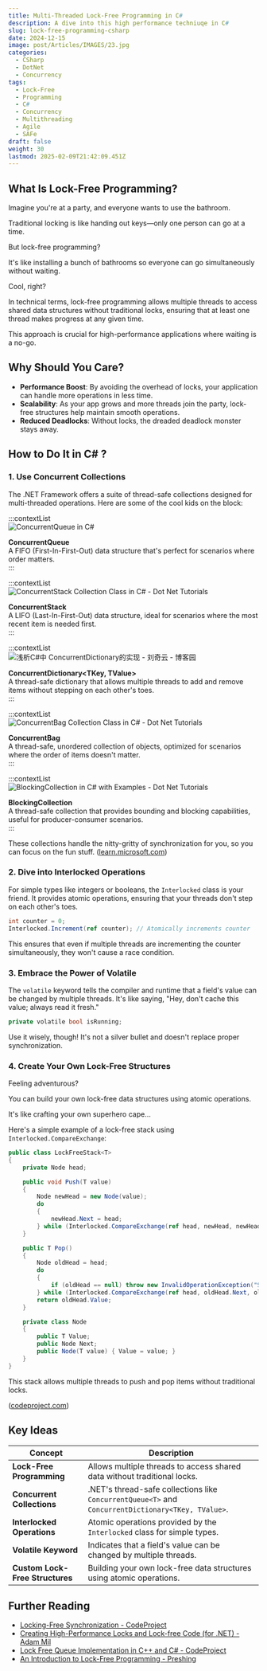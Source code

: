 ```yaml
---
title: Multi-Threaded Lock-Free Programming in C#
description: A dive into this high performance techniuqe in C#
slug: lock-free-programming-csharp
date: 2024-12-15
image: post/Articles/IMAGES/23.jpg
categories:
  - CSharp
  - DotNet
  - Concurrency
tags:
  - Lock-Free
  - Programming
  - C#
  - Concurrency
  - Multithreading
  - Agile
  - SAFe
draft: false
weight: 30
lastmod: 2025-02-09T21:42:09.451Z
---
```

## What Is Lock-Free Programming?

Imagine you're at a party, and everyone wants to use the bathroom.

Traditional locking is like handing out keys—only one person can go at a time.

But lock-free programming?

It's like installing a bunch of bathrooms so everyone can go simultaneously without waiting.

Cool, right?

In technical terms, lock-free programming allows multiple threads to access shared data structures without traditional locks, ensuring that at least one thread makes progress at any given time.

This approach is crucial for high-performance applications where waiting is a no-go.

## Why Should You Care?

* **Performance Boost**: By avoiding the overhead of locks, your application can handle more operations in less time.
* **Scalability**: As your app grows and more threads join the party, lock-free structures help maintain smooth operations.
* **Reduced Deadlocks**: Without locks, the dreaded deadlock monster stays away.

## How to Do It in C# ?

### 1. Use Concurrent Collections

The .NET Framework offers a suite of thread-safe collections designed for multi-threaded operations. Here are some of the cool kids on the block:

:::contextList\
![ConcurrentQueue in C#](https://tse1.mm.bing.net/th?id=OIP.jbAgT7UP1lX2po89SSKc4AHaD7\&pid=Api)

**ConcurrentQueue<T>**\
A FIFO (First-In-First-Out) data structure that's perfect for scenarios where order matters.\
:::

:::contextList\
![ConcurrentStack Collection Class in C# - Dot Net Tutorials](https://tse4.mm.bing.net/th?id=OIP.-P-gg6rrRkg-n91hHV8hHAHaIY\&pid=Api)

**ConcurrentStack<T>**\
A LIFO (Last-In-First-Out) data structure, ideal for scenarios where the most recent item is needed first.\
:::

:::contextList\
![浅析C#中 ConcurrentDictionary的实现 - 刘奇云 - 博客园](https://tse2.mm.bing.net/th?id=OIP.blPVH3m2slO70ZPuxAC43wHaEm\&pid=Api)

**ConcurrentDictionary\<TKey, TValue>**\
A thread-safe dictionary that allows multiple threads to add and remove items without stepping on each other's toes.\
:::

:::contextList\
![ConcurrentBag Collection Class in C# - Dot Net Tutorials](https://tse1.mm.bing.net/th?id=OIP.23ku2r-DJOmwgJRpPOphPQAAAA\&pid=Api)

**ConcurrentBag<T>**\
A thread-safe, unordered collection of objects, optimized for scenarios where the order of items doesn't matter.\
:::

:::contextList\
![BlockingCollection in C# with Examples - Dot Net Tutorials](https://tse2.mm.bing.net/th?id=OIP.aEa--r0iKyG7aZlMN3J0CAAAAA\&pid=Api)

**BlockingCollection<T>**\
A thread-safe collection that provides bounding and blocking capabilities, useful for producer-consumer scenarios.\
:::

These collections handle the nitty-gritty of synchronization for you, so you can focus on the fun stuff. ([learn.microsoft.com](https://learn.microsoft.com/en-us/dotnet/standard/collections/thread-safe/when-to-use-a-thread-safe-collection))

### 2. Dive into Interlocked Operations

For simple types like integers or booleans, the `Interlocked` class is your friend. It provides atomic operations, ensuring that your threads don't step on each other's toes.

```csharp
int counter = 0;
Interlocked.Increment(ref counter); // Atomically increments counter
```

This ensures that even if multiple threads are incrementing the counter simultaneously, they won't cause a race condition.

### 3. Embrace the Power of Volatile

The `volatile` keyword tells the compiler and runtime that a field's value can be changed by multiple threads. It's like saying, "Hey, don't cache this value; always read it fresh."

```csharp
private volatile bool isRunning;
```

Use it wisely, though! It's not a silver bullet and doesn't replace proper synchronization.

### 4. Create Your Own Lock-Free Structures

Feeling adventurous?

You can build your own lock-free data structures using atomic operations.

It's like crafting your own superhero cape...

Here's a simple example of a lock-free stack using `Interlocked.CompareExchange`:

```csharp
public class LockFreeStack<T>
{
    private Node head;

    public void Push(T value)
    {
        Node newHead = new Node(value);
        do
        {
            newHead.Next = head;
        } while (Interlocked.CompareExchange(ref head, newHead, newHead.Next) != newHead.Next);
    }

    public T Pop()
    {
        Node oldHead = head;
        do
        {
            if (oldHead == null) throw new InvalidOperationException("Stack is empty.");
        } while (Interlocked.CompareExchange(ref head, oldHead.Next, oldHead) != oldHead);
        return oldHead.Value;
    }

    private class Node
    {
        public T Value;
        public Node Next;
        public Node(T value) { Value = value; }
    }
}
```

This stack allows multiple threads to push and pop items without traditional locks.

([codeproject.com](https://www.codeproject.com/articles/23317/lock-free-queue-implementation-in-cplusplus-and-cs))

## Key Ideas

| Concept                         | Description                                                                                        |
| ------------------------------- | -------------------------------------------------------------------------------------------------- |
| **Lock-Free Programming**       | Allows multiple threads to access shared data without traditional locks.                           |
| **Concurrent Collections**      | .NET's thread-safe collections like `ConcurrentQueue<T>` and `ConcurrentDictionary<TKey, TValue>`. |
| **Interlocked Operations**      | Atomic operations provided by the `Interlocked` class for simple types.                            |
| **Volatile Keyword**            | Indicates that a field's value can be changed by multiple threads.                                 |
| **Custom Lock-Free Structures** | Building your own lock-free data structures using atomic operations.                               |

## Further Reading

* [Locking-Free Synchronization - CodeProject](https://www.codeproject.com/Articles/190200/Locking-free-synchronization)
* [Creating High-Performance Locks and Lock-free Code (for .NET) - Adam Mil](https://adammil.net/blog/v111_Creating_High-Performance_Locks_and_Lock-free_Code_for_NET_.html)
* [Lock Free Queue Implementation in C++ and C# - CodeProject](https://www.codeproject.com/articles/23317/lock-free-queue-implementation-in-cplusplus-and-cs)
* [An Introduction to Lock-Free Programming - Preshing](https://preshing.com/20120612/an-introduction-to-lock-free-programming/)
